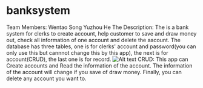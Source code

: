 # banksystem
Team Members:
  Wentao Song
  Yuzhou He
The Description:
  The is a bank system for clerks to create account, help customer to save and draw money out, check all information of one account and       delete the aacount.
The database has three tables, one is for clerks' account and password(you can only use this but cannnot change this by this app), the next is for account(CRUD), the last one is for record.
![Alt text](https://github.com/qwqq741741/banksystem/raw/master/er.png)
CRUD:
This app can Create accounts and Read the information of the account. The information of the account will change if you save of draw         money. Finally, you can delete any account you want to. 
